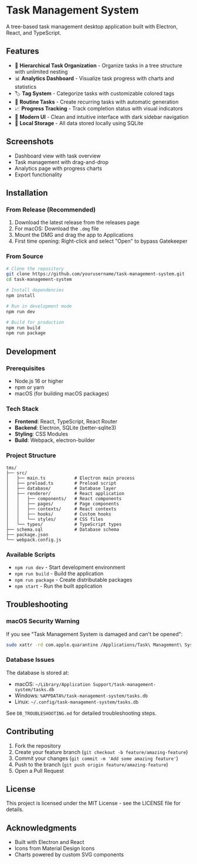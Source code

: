 # Task Management System

A tree-based task management desktop application built with Electron, React, and TypeScript.

## Features

- 🌳 **Hierarchical Task Organization** - Organize tasks in a tree structure with unlimited nesting
- 📊 **Analytics Dashboard** - Visualize task progress with charts and statistics
- 🏷️ **Tag System** - Categorize tasks with customizable colored tags
- 🔄 **Routine Tasks** - Create recurring tasks with automatic generation
- 📈 **Progress Tracking** - Track completion status with visual indicators
- 🎨 **Modern UI** - Clean and intuitive interface with dark sidebar navigation
- 💾 **Local Storage** - All data stored locally using SQLite

## Screenshots

- Dashboard view with task overview
- Task management with drag-and-drop
- Analytics page with progress charts
- Export functionality

## Installation

### From Release (Recommended)

1. Download the latest release from the releases page
2. For macOS: Download the `.dmg` file
3. Mount the DMG and drag the app to Applications
4. First time opening: Right-click and select "Open" to bypass Gatekeeper

### From Source

```bash
# Clone the repository
git clone https://github.com/yourusername/task-management-system.git
cd task-management-system

# Install dependencies
npm install

# Run in development mode
npm run dev

# Build for production
npm run build
npm run package
```

## Development

### Prerequisites

- Node.js 16 or higher
- npm or yarn
- macOS (for building macOS packages)

### Tech Stack

- **Frontend**: React, TypeScript, React Router
- **Backend**: Electron, SQLite (better-sqlite3)
- **Styling**: CSS Modules
- **Build**: Webpack, electron-builder

### Project Structure

```
tms/
├── src/
│   ├── main.ts           # Electron main process
│   ├── preload.ts        # Preload script
│   ├── database/         # Database layer
│   ├── renderer/         # React application
│   │   ├── components/   # React components
│   │   ├── pages/        # Page components
│   │   ├── contexts/     # React contexts
│   │   ├── hooks/        # Custom hooks
│   │   └── styles/       # CSS files
│   └── types/            # TypeScript types
├── schema.sql            # Database schema
├── package.json
└── webpack.config.js
```

### Available Scripts

- `npm run dev` - Start development environment
- `npm run build` - Build the application
- `npm run package` - Create distributable packages
- `npm start` - Run the built application

## Troubleshooting

### macOS Security Warning

If you see "Task Management System is damaged and can't be opened":

```bash
sudo xattr -rd com.apple.quarantine /Applications/Task\ Management\ System.app
```

### Database Issues

The database is stored at:
- macOS: `~/Library/Application Support/task-management-system/tasks.db`
- Windows: `%APPDATA%/task-management-system/tasks.db`
- Linux: `~/.config/task-management-system/tasks.db`

See `DB_TROUBLESHOOTING.md` for detailed troubleshooting steps.

## Contributing

1. Fork the repository
2. Create your feature branch (`git checkout -b feature/amazing-feature`)
3. Commit your changes (`git commit -m 'Add some amazing feature'`)
4. Push to the branch (`git push origin feature/amazing-feature`)
5. Open a Pull Request

## License

This project is licensed under the MIT License - see the LICENSE file for details.

## Acknowledgments

- Built with Electron and React
- Icons from Material Design Icons
- Charts powered by custom SVG components